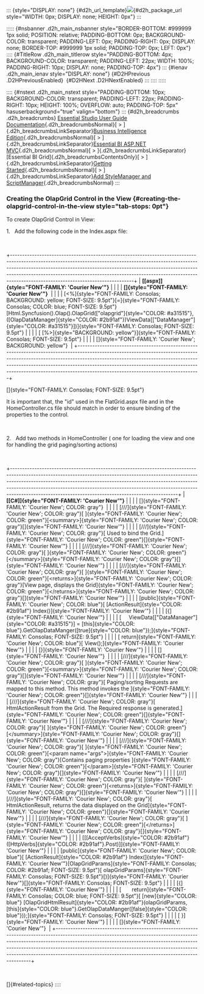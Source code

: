 ::: {style="DISPLAY: none"}
[](ms-xhelp:///?Id=d2h_url_template){#d2h_url_template}![](!package_url!){#d2h_package_url style="WIDTH: 0px; DISPLAY: none; HEIGHT: 0px"}
:::

::::: {#nsbanner .d2h_main_nsbanner style="BORDER-BOTTOM: #999999 1px solid; POSITION: relative; PADDING-BOTTOM: 0px; BACKGROUND-COLOR: transparent; PADDING-LEFT: 0px; PADDING-RIGHT: 0px; DISPLAY: none; BORDER-TOP: #999999 1px solid; PADDING-TOP: 0px; LEFT: 0px"}
:::: {#TitleRow .d2h_main_titlerow style="PADDING-BOTTOM: 4px; BACKGROUND-COLOR: transparent; PADDING-LEFT: 22px; WIDTH: 100%; PADDING-RIGHT: 10px; DISPLAY: none; PADDING-TOP: 4px"}
::: {#ienav .d2h_main_ienav style="DISPLAY: none"}
[](ms-xhelp:///?Id=24538c71-e60b-4198-93f7-03bc4185014a){#D2HPrevious .D2HPreviousEnabled}  [](ms-xhelp:///?Id=f7f8f146-ee60-488f-8ab9-3628cd025f13){#D2HNext .D2HNextEnabled}
:::
::::
:::::

:::: {#nstext .d2h_main_nstext style="PADDING-BOTTOM: 10px; BACKGROUND-COLOR: transparent; PADDING-LEFT: 22px; PADDING-RIGHT: 10px; HEIGHT: 100%; OVERFLOW: auto; PADDING-TOP: 5px" hasuserbackground="true" valign="bottom"}
::: {#d2h_breadcrumbs .d2h_breadcrumbs}
[Essential Studio User Guide Documentation](ms-xhelp:///?Id=12457748-09e3-4d74-a240-8e049cedf030){.d2h_breadcrumbsNormal}[ \> ]{.d2h_breadcrumbsLinkSeparator}[Business Intelligence Edition](ms-xhelp:///?Id=fdf33dd8-62b2-47b9-ad7b-fc50e590bca5){.d2h_breadcrumbsNormal}[ \> ]{.d2h_breadcrumbsLinkSeparator}[Essential BI ASP.NET MVC](ms-xhelp:///?Id=32b055b8-3bdf-473c-bb73-f99a534ce79c){.d2h_breadcrumbsNormal}[ \> ]{.d2h_breadcrumbsLinkSeparator}[Essential BI Grid]{.d2h_breadcrumbsContentsOnly}[ \> ]{.d2h_breadcrumbsLinkSeparator}[Getting Started](ms-xhelp:///?Id=8ba9d2bc-b57b-4d5f-ba35-37730bccec4e){.d2h_breadcrumbsNormal}[ \> ]{.d2h_breadcrumbsLinkSeparator}[Add StyleManager and ScriptManager](ms-xhelp:///?Id=24538c71-e60b-4198-93f7-03bc4185014a){.d2h_breadcrumbsNormal}
:::

### Creating the OlapGrid Control in the View {#creating-the-olapgrid-control-in-the-view style="tab-stops: 0pt"}

To create OlapGrid Control in View:

1.   Add the following code in the Index.aspx file:

 

+--------------------------------------------------------------------------------------------------------------------------------------------------------------------------------------------------------------------------------------------------------------------------------------------------------------------------------------------------------------------------+
| **[\[aspx\]]{style="FONT-FAMILY: 'Courier New'"}**                                                                                                                                                                                                                                                                                                                       |
|                                                                                                                                                                                                                                                                                                                                                                          |
| **[]{style="FONT-FAMILY: 'Courier New'"}**                                                                                                                                                                                                                                                                                                                               |
|                                                                                                                                                                                                                                                                                                                                                                          |
| [\<%]{style="FONT-FAMILY: Consolas; BACKGROUND: yellow; FONT-SIZE: 9.5pt"}[=]{style="FONT-FAMILY: Consolas; COLOR: blue; FONT-SIZE: 9.5pt"}[Html.Syncfusion().Olap().OlapGrid([\"olapgrid\"]{style="COLOR: #a31515"},([OlapDataManager]{style="COLOR: #2b91af"})ViewData\[[\"DataManager\"]{style="COLOR: #a31515"}\])]{style="FONT-FAMILY: Consolas; FONT-SIZE: 9.5pt"} |
|                                                                                                                                                                                                                                                                                                                                                                          |
| [ [%\>]{style="BACKGROUND: yellow"}]{style="FONT-FAMILY: Consolas; FONT-SIZE: 9.5pt"}                                                                                                                                                                                                                                                                                    |
|                                                                                                                                                                                                                                                                                                                                                                          |
| []{style="FONT-FAMILY: 'Courier New'; BACKGROUND: yellow"}                                                                                                                                                                                                                                                                                                               |
+--------------------------------------------------------------------------------------------------------------------------------------------------------------------------------------------------------------------------------------------------------------------------------------------------------------------------------------------------------------------------+

[]{style="FONT-FAMILY: Consolas; FONT-SIZE: 9.5pt"} 

It is important that, the \"id\" used in the FlatGrid.aspx file and in the HomeController.cs file should match in order to ensure binding of the properties to the control.

 

2.   Add two methods in HomeController ( one for loading the view and one for handling the grid paging/sorting actions)

 

+--------------------------------------------------------------------------------------------------------------------------------------------------------------------------------------------------------------------------------------------------------------------------------------------------------------------------------------------------------------------------------------------+
| **[\[C#\]]{style="FONT-FAMILY: 'Courier New'"}**                                                                                                                                                                                                                                                                                                                                           |
|                                                                                                                                                                                                                                                                                                                                                                                            |
| []{style="FONT-FAMILY: 'Courier New'; COLOR: gray"}                                                                                                                                                                                                                                                                                                                                        |
|                                                                                                                                                                                                                                                                                                                                                                                            |
| [///]{style="FONT-FAMILY: 'Courier New'; COLOR: gray"}[ ]{style="FONT-FAMILY: 'Courier New'; COLOR: green"}[\<summary\>]{style="FONT-FAMILY: 'Courier New'; COLOR: gray"}[]{style="FONT-FAMILY: 'Courier New'"}                                                                                                                                                                            |
|                                                                                                                                                                                                                                                                                                                                                                                            |
| [///]{style="FONT-FAMILY: 'Courier New'; COLOR: gray"}[ Used to bind the Grid.]{style="FONT-FAMILY: 'Courier New'; COLOR: green"}[]{style="FONT-FAMILY: 'Courier New'"}                                                                                                                                                                                                                    |
|                                                                                                                                                                                                                                                                                                                                                                                            |
| [///]{style="FONT-FAMILY: 'Courier New'; COLOR: gray"}[ ]{style="FONT-FAMILY: 'Courier New'; COLOR: green"}[\</summary\>]{style="FONT-FAMILY: 'Courier New'; COLOR: gray"}[]{style="FONT-FAMILY: 'Courier New'"}                                                                                                                                                                           |
|                                                                                                                                                                                                                                                                                                                                                                                            |
| [///]{style="FONT-FAMILY: 'Courier New'; COLOR: gray"}[ ]{style="FONT-FAMILY: 'Courier New'; COLOR: green"}[\<returns\>]{style="FONT-FAMILY: 'Courier New'; COLOR: gray"}[View page, displays the Grid]{style="FONT-FAMILY: 'Courier New'; COLOR: green"}[\</returns\>]{style="FONT-FAMILY: 'Courier New'; COLOR: gray"}[]{style="FONT-FAMILY: 'Courier New'"}                             |
|                                                                                                                                                                                                                                                                                                                                                                                            |
| [public]{style="FONT-FAMILY: 'Courier New'; COLOR: blue"}[ [ActionResult]{style="COLOR: #2b91af"} Index()]{style="FONT-FAMILY: 'Courier New'"}                                                                                                                                                                                                                                             |
|                                                                                                                                                                                                                                                                                                                                                                                            |
| [{]{style="FONT-FAMILY: 'Courier New'"}                                                                                                                                                                                                                                                                                                                                                    |
|                                                                                                                                                                                                                                                                                                                                                                                            |
| [     ViewData\[[\"DataManager\"]{style="COLOR: #a31515"}\] = [this]{style="COLOR: blue"}.GetOlapDataManger([true]{style="COLOR: blue"});]{style="FONT-FAMILY: Consolas; FONT-SIZE: 9.5pt"}                                                                                                                                                                                                |
|                                                                                                                                                                                                                                                                                                                                                                                            |
| [ return]{style="FONT-FAMILY: 'Courier New'; COLOR: blue"}[ View();]{style="FONT-FAMILY: 'Courier New'"}                                                                                                                                                                                                                                                                                   |
|                                                                                                                                                                                                                                                                                                                                                                                            |
| [}]{style="FONT-FAMILY: 'Courier New'"}                                                                                                                                                                                                                                                                                                                                                    |
|                                                                                                                                                                                                                                                                                                                                                                                            |
| []{style="FONT-FAMILY: 'Courier New'"}                                                                                                                                                                                                                                                                                                                                                     |
|                                                                                                                                                                                                                                                                                                                                                                                            |
| [///]{style="FONT-FAMILY: 'Courier New'; COLOR: gray"}[ ]{style="FONT-FAMILY: 'Courier New'; COLOR: green"}[\<summary\>]{style="FONT-FAMILY: 'Courier New'; COLOR: gray"}[]{style="FONT-FAMILY: 'Courier New'"}                                                                                                                                                                            |
|                                                                                                                                                                                                                                                                                                                                                                                            |
| [///]{style="FONT-FAMILY: 'Courier New'; COLOR: gray"}[ Paging/sorting Requests are mapped to this method. This method invokes the ]{style="FONT-FAMILY: 'Courier New'; COLOR: green"}[]{style="FONT-FAMILY: 'Courier New'"}                                                                                                                                                               |
|                                                                                                                                                                                                                                                                                                                                                                                            |
| [///]{style="FONT-FAMILY: 'Courier New'; COLOR: gray"}[ HtmlActionResult from the Grid. The Required response is generated.]{style="FONT-FAMILY: 'Courier New'; COLOR: green"}[]{style="FONT-FAMILY: 'Courier New'"}                                                                                                                                                                       |
|                                                                                                                                                                                                                                                                                                                                                                                            |
| [///]{style="FONT-FAMILY: 'Courier New'; COLOR: gray"}[ ]{style="FONT-FAMILY: 'Courier New'; COLOR: green"}[\</summary\>]{style="FONT-FAMILY: 'Courier New'; COLOR: gray"}[]{style="FONT-FAMILY: 'Courier New'"}                                                                                                                                                                           |
|                                                                                                                                                                                                                                                                                                                                                                                            |
| [///]{style="FONT-FAMILY: 'Courier New'; COLOR: gray"}[ ]{style="FONT-FAMILY: 'Courier New'; COLOR: green"}[\<param name=\"args\"\>]{style="FONT-FAMILY: 'Courier New'; COLOR: gray"}[Contains paging properties ]{style="FONT-FAMILY: 'Courier New'; COLOR: green"}[\</param\>]{style="FONT-FAMILY: 'Courier New'; COLOR: gray"}[]{style="FONT-FAMILY: 'Courier New'"}                    |
|                                                                                                                                                                                                                                                                                                                                                                                            |
| [///]{style="FONT-FAMILY: 'Courier New'; COLOR: gray"}[ ]{style="FONT-FAMILY: 'Courier New'; COLOR: green"}[\<returns\>]{style="FONT-FAMILY: 'Courier New'; COLOR: gray"}[]{style="FONT-FAMILY: 'Courier New'"}                                                                                                                                                                            |
|                                                                                                                                                                                                                                                                                                                                                                                            |
| [///]{style="FONT-FAMILY: 'Courier New'; COLOR: gray"}[ HtmlActionResult, returns the data displayed on the Grid]{style="FONT-FAMILY: 'Courier New'; COLOR: green"}[]{style="FONT-FAMILY: 'Courier New'"}                                                                                                                                                                                  |
|                                                                                                                                                                                                                                                                                                                                                                                            |
| [///]{style="FONT-FAMILY: 'Courier New'; COLOR: gray"}[ ]{style="FONT-FAMILY: 'Courier New'; COLOR: green"}[\</returns\>]{style="FONT-FAMILY: 'Courier New'; COLOR: gray"}[]{style="FONT-FAMILY: 'Courier New'"}                                                                                                                                                                           |
|                                                                                                                                                                                                                                                                                                                                                                                            |
| [\[[AcceptVerbs]{style="COLOR: #2b91af"}([HttpVerbs]{style="COLOR: #2b91af"}.Post)\]]{style="FONT-FAMILY: 'Courier New'"}                                                                                                                                                                                                                                                                  |
|                                                                                                                                                                                                                                                                                                                                                                                            |
| [public]{style="FONT-FAMILY: 'Courier New'; COLOR: blue"}[ [ActionResult]{style="COLOR: #2b91af"} Index(]{style="FONT-FAMILY: 'Courier New'"}[OlapGridParams]{style="FONT-FAMILY: Consolas; COLOR: #2b91af; FONT-SIZE: 9.5pt"}[ olapGridParams]{style="FONT-FAMILY: Consolas; FONT-SIZE: 9.5pt"}[)]{style="FONT-FAMILY: 'Courier New'"}[]{style="FONT-FAMILY: Consolas; FONT-SIZE: 9.5pt"} |
|                                                                                                                                                                                                                                                                                                                                                                                            |
| [{]{style="FONT-FAMILY: 'Courier New'"}                                                                                                                                                                                                                                                                                                                                                    |
|                                                                                                                                                                                                                                                                                                                                                                                            |
| [       return]{style="FONT-FAMILY: Consolas; COLOR: blue; FONT-SIZE: 9.5pt"}[ [new]{style="COLOR: blue"} [OlapGridHtmlResult]{style="COLOR: #2b91af"}(olapGridParams, [this]{style="COLOR: blue"}.GetOlapDataManger([false]{style="COLOR: blue"}));]{style="FONT-FAMILY: Consolas; FONT-SIZE: 9.5pt"}                                                                                     |
|                                                                                                                                                                                                                                                                                                                                                                                            |
| [ }]{style="FONT-FAMILY: 'Courier New'"}                                                                                                                                                                                                                                                                                                                                                   |
|                                                                                                                                                                                                                                                                                                                                                                                            |
| []{style="FONT-FAMILY: 'Courier New'"}                                                                                                                                                                                                                                                                                                                                                     |
+--------------------------------------------------------------------------------------------------------------------------------------------------------------------------------------------------------------------------------------------------------------------------------------------------------------------------------------------------------------------------------------------+

 

[]{#related-topics}
::::
